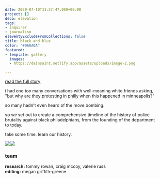 ```yaml
---
date: 2020-07-10T11:27:47.000+00:00
project: []
deco: elevation
tags:
- inquirer
- journalism
eleventyExcludeFromCollections: false
title: black and blue
color: "#0A0A0A"
featured:
- template: gallery
  images:
  - https://dainsaint.netlify.app/assets/uploads/image-2.png

---
```

[read the full story](inquirer.com/blackandblue)

i had one too many conversations with well-meaning white friends asking, "but why are they protesting in philly when this happened in minneapolis?"

so many hadn't even heard of the move bombing.

so we set out to create a comprehensive timeline of the history of police brutality against black philadelphians, from the founding of the department to today.

take some time. learn our history.

![](https://dainsaint.netlify.app/assets/uploads/screen-shot-2020-07-11-at-12-36-26-pm.png)![](https://dainsaint.netlify.app/assets/uploads/screen-shot-2020-07-11-at-12-37-03-pm.png)

### team

**research:** tommy rowan, craig mccoy, valerie russ  
**editing:** megan griffith-greene